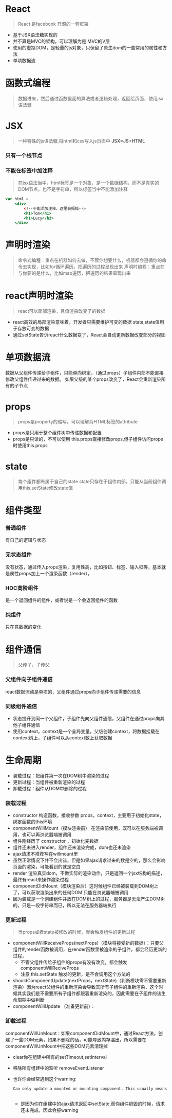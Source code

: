# React
> React 是facebook 开源的一套框架
- 基于JSX语法糖实现的
- 并不算是MVC的架构，可以理解为是 MVC的V层
- 使用的虚拟DOM，是轻量的js对象，只保留了原生dom的一些常用的属性和方法
- 单项数据流


# 函数式编程
> 数据进来，然后通过函数里面的算法或者逻辑处理，返回给页面，使用jsx语法糖

# JSX
> 一种特殊的js语法糖,将html和css写入js页面中 **JSX=JS+HTML**

### 只有一个根节点

### 不能在标签中加注释
> 在jsx语法当中，html标签是一个对象，是一个数据结构，而不是真实的DOM节点，也不是字符串，所以标签当中不能添加注释

``` jsx
var html = 
    <div>
        <!--不能添加注释，这里会报错-->
        <h1>Tom</h1>
        <h1>Lucy</h2>
    </div>
```

# 声明时渲染
> 命令式编程：重点在机器如何去做，不管你想要什么，机器都会遵循你的命令去实现，比如for循环遍历，把遍历的过程呈现出来
> 声明时编程：重点在与你要的是什么，比如map遍历，把遍历的结果呈现出来

# react声明时渲染
> react可以局部渲染，且值渲染改变了的数据
- react高效的局部渲染意味着，开发者只需要维护可变的数据 state,state值用于存放可变的数据
- 通过setState告诉react什么数据变了，React会自动更新数据改变部分的视图

# 单项数据流
数据从父组件传递给子组件，只能单向绑定。（通过props）子组件内部不能直接修改父组件传递过来的数据。
如果父级的某个props改变了，React会重新渲染所有的子节点

# props
> props是property的缩写，可以理解为HTML标签的attribute
- props是只用于整个组件树中传递数据和配置
- props是只读的，不可以使用 this.props直接修改props,但子组件访问props时使用this.props

# state
> 每个组件都有属于自己的state
state只存在于组件内部，只能从当前组件调用this.setState修改state值

# 组件类型
### 普通组件
有自己的逻辑与状态

### 无状态组件
没有状态，通过传入props渲染，复用性高，比如按钮、标签、输入框等，基本就是属性props加上一个渲染函数（render），

### HOC高阶组件 
是一个返回组件的组件，或者说是一个会返回组件的函数

### 纯组件
只在意数据的变化


# 组件通信
> 父传子，子传父
### 父组件向子组件通信
react数据流动是单项的，父组件通过props向子组件传递需要的信息

### 同级组件通信
- 状态提升到同一个父组件，子组件先向父组件通信，父组件在通过props向其他子组件通信
- 使用context，context是一个全局变量，父级创建context，将数据挂载在context树上，子组件可以从context数上获取数据

# 生命周期
- 装载过程：把组件第一次在DOM树中渲染的过程 
- 更新过程：当组件被重新渲染的过程 
- 卸载过程：组件从DOM中删除的过程
### 装载过程
- constructor 构造函数，接收参数 props，context，主要用于初始化state，绑定函数的this环境
- componentWillMount（模块渲染前） 在渲染前使用，既可以在服务端被调用，也可以再浏览器端被调用
 - 组件刚经历了 constructor ，初始化完数据
 - 组件还未进入render，组件还未渲染完成，dom也还未渲染
 - ajax请求不推荐写在willmount里
  - 虽然正常情况下并不会出错，但是如果ajax请求过来的数是空的，那么会影响页面的渲染，可能看到的就是空白
- render 渲染真实dom，不做实际的渲染动作，只是返回一个jsx结构的描述，最终有react来操作渲染过程
- componentDidMount（模块渲染后）这时候组件已经被装载到DOM树上了，可以获取渲染出来的任何DOM 只能在浏览器端被调用
- 因为装载是一个创建组件并放在DOM树上的过程，服务器是无法产生DOM树的，只是一段字符串而已，所以无法在服务器端执行

### 更新过程
> 当props或者state被修改的时候，就会触发组件的更新过程
- componentWillReceiveProps(nextProps)（模块将接受新的数据）：只要父组件的render函数被调用，在render函数里被渲染的子组件，都会经历更新的过程，
  - 不管父组件传给子组件的props有没有改变，都会触发componentWillReciveProps
  - 注意 this.setState 触发的更新，是不会调用这个方法的
- shouldComponentUpdate(nextProps，nextState)（判断模块需不需要重新渲染）因为react父组件的重新渲染会导致其所有子组件的重新渲染，这个时候其实我们是不需要所有子组件都跟着重新渲染的，因此需要在子组件的该生命周期中做判断
- componentWillUpdate （准备更新前）：

### 卸载过程
componentWillUnMount：如果componentDidMount中，通过React方法，创建了一些DOM元素，如果不删除的话，可能导致内存溢出，所以需要在componentWillUnMount中把这些DOM元素清理掉
- clear你在组建中所有的setTimeout,setInterval
- 移除所有组建中的监听 removeEventListener
- 也许你会经常遇到这个warning:

  ``` bash
  Can only update a mounted or mounting component. This usually means you called setState() on an unmounted component. This is a no-op. Please check the code for the undefined component
 
  ```
  
  - 是因为你在组建中的ajax请求返回中setState,而你组件销毁的时候，请求还未完成，因此会报warning
  
